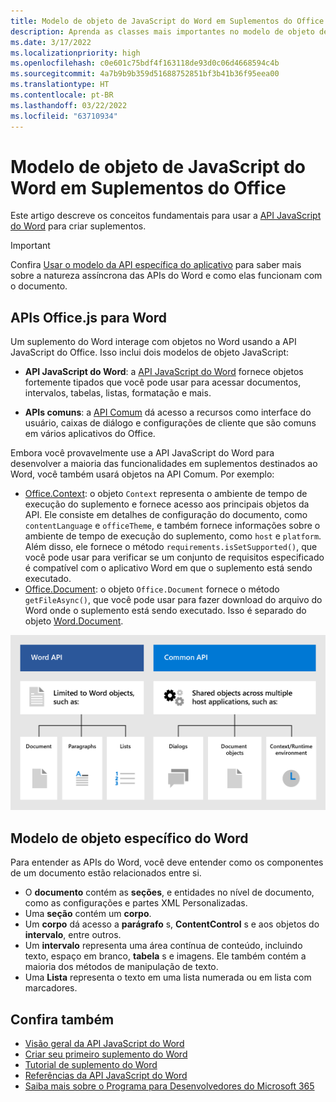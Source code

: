 ```yaml
---
title: Modelo de objeto de JavaScript do Word em Suplementos do Office
description: Aprenda as classes mais importantes no modelo de objeto de JavaScript específico do Word.
ms.date: 3/17/2022
ms.localizationpriority: high
ms.openlocfilehash: c0e601c75bdf4f163118de93d0c06d4668594c4b
ms.sourcegitcommit: 4a7b9b9b359d51688752851bf3b41b36f95eea00
ms.translationtype: HT
ms.contentlocale: pt-BR
ms.lasthandoff: 03/22/2022
ms.locfileid: "63710934"
---
```

# <a name="word-javascript-object-model-in-office-add-ins"></a>Modelo de objeto de JavaScript do Word em Suplementos do Office

Este artigo descreve os conceitos fundamentais para usar a [API JavaScript do Word](../reference/overview/word-add-ins-reference-overview.md) para criar suplementos.

> [!IMPORTANT]
> Confira [Usar o modelo da API específica do aplicativo](../develop/application-specific-api-model.md) para saber mais sobre a natureza assíncrona das APIs do Word e como elas funcionam com o documento.

## <a name="officejs-apis-for-word"></a>APIs Office.js para Word

Um suplemento do Word interage com objetos no Word usando a API JavaScript do Office. Isso inclui dois modelos de objeto JavaScript:

* **API JavaScript do Word**: a [API JavaScript do Word](/javascript/api/word) fornece objetos fortemente tipados que você pode usar para acessar documentos, intervalos, tabelas, listas, formatação e mais.

* **APIs comuns**: a [API Comum](/javascript/api/office) dá acesso a recursos como interface do usuário, caixas de diálogo e configurações de cliente que são comuns em vários aplicativos do Office.

Embora você provavelmente use a API JavaScript do Word para desenvolver a maioria das funcionalidades em suplementos destinados ao Word, você também usará objetos na API Comum. Por exemplo:

* [Office.Context](/javascript/api/office/office.context): o objeto `Context` representa o ambiente de tempo de execução do suplemento e fornece acesso aos principais objetos da API. Ele consiste em detalhes de configuração do documento, como `contentLanguage` e `officeTheme`, e também fornece informações sobre o ambiente de tempo de execução do suplemento, como `host` e `platform`. Além disso, ele fornece o método `requirements.isSetSupported()`, que você pode usar para verificar se um conjunto de requisitos especificado é compatível com o aplicativo Word em que o suplemento está sendo executado.
* [Office.Document](/javascript/api/office/office.document): o objeto `Office.Document` fornece o método `getFileAsync()`, que você pode usar para fazer download do arquivo do Word onde o suplemento está sendo executado. Isso é separado do objeto [Word.Document](/javascript/api/word/word.document).

![Diferenças entre a API JS do Word e as APIs comuns.](../images/word-js-api-common-api.png)

## <a name="word-specific-object-model"></a>Modelo de objeto específico do Word

Para entender as APIs do Word, você deve entender como os componentes de um documento estão relacionados entre si.

* O **documento** contém as **seções**, e entidades no nível de documento, como as configurações e partes XML Personalizadas.
* Uma **seção** contém um **corpo**.
* Um **corpo** dá acesso a **parágrafo** s, **ContentControl** s e aos objetos do **intervalo**, entre outros.
* Um **intervalo** representa uma área contínua de conteúdo, incluindo texto, espaço em branco, **tabela** s e imagens. Ele também contém a maioria dos métodos de manipulação de texto.
* Uma **Lista** representa o texto em uma lista numerada ou em lista com marcadores.

## <a name="see-also"></a>Confira também

- [Visão geral da API JavaScript do Word](../reference/overview/word-add-ins-reference-overview.md)
- [Criar seu primeiro suplemento do Word](../quickstarts/word-quickstart.md)
- [Tutorial de suplemento do Word](../tutorials/word-tutorial.md)
- [Referências da API JavaScript do Word](/javascript/api/word)
- [Saiba mais sobre o Programa para Desenvolvedores do Microsoft 365](https://developer.microsoft.com/microsoft-365/dev-program)
